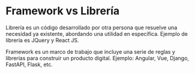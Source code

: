 # Framework vs Librería

Librería es un código desarrollado por otra persona que resuelve una necesidad ya existente, abordando una utilidad en específica. Ejemplo de librería es JQuery y React JS.

Framework es un marco de trabajo que incluye una serie de reglas y librerías para construir un producto digital. Ejemplo: Angular, Vue, Django, FastAPI, Flask, etc.